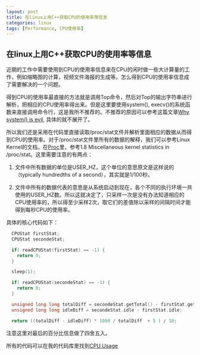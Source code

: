 ```yaml
---
layout: post
title: 在linux上用C++获取CPU的使用率等信息
categories: linux
tags: [Performance, CPU使用率]
---
```


## 在linux上用C++获取CPU的使用率等信息

  近期的工作中需要使用到CPU的使用率信息来在CPU的闲时做一些大计算量的工作，例如缩略图的计算，视频文件海报的生成等。怎么得到CPU的使用率信息成了需要解决的一个问题。

  得到CPU的使用率最直接的方法就是调用Top命令，然后对Top的输出字符串进行解析，把相应的CPU使用率得出来。但是这里要使用system(), execv()的系统函数来直接调用命令行，这是我所不推荐的。不推荐的原因可以参考这篇文章[Why system() is evil](http://www.cplusplus.com/forum/articles/11153/), 具体的就不展开了。

  所以我们还是采用在代码里直接读取/proc/stat文件并解析里面相应的数据从而得到CPU的使用率。对于/proc/stat文件里所有的数据的解释，我们可以参考Linux Kernel的文档，在[Proc](https://www.kernel.org/doc/Documentation/filesystems/proc.txt)里，参考1.8 Miscellaneous kernel statistics in /proc/stat。这里需要注意的有两点：

  1. 文件中所有数据的单位是USER_HZ，这个单位的意思原文是这样说的（typically hundredths of a second），其实就是1/100秒。

  2. 文件中所有的数据代表的意思是从系统启动到现在，各个不同的执行环境一共使用的USER_HZ数。所以这就决定了，只采样一次是没有办法知道相应的CPU使用率的，所以得至少采样2次，取它们的差值除以采样的间隔时间才能得到每秒CPU的使用率。

  具体的核心代码如下：

```c++
  CPUStat firstStat;
  CPUStat secondeStat;

  if( readCPUStat(firstStat) == -1) {
    return 0;
  }

  sleep(1);

  if( readCPUStat(secondeStat) == -1) {
    return 0;
  }

  unsigned long long totalDiff = secondeStat.getTotal() - firstStat.getTotal();
  unsigned long long idleDiff = secondeStat.idle - firstStat.idle;

  return ((totalDiff - idleDiff) * 1000 / totalDiff  + 5 ) / 10;

```	

  注意这里对最后的百分比信息做了四舍五入。

  所有的代码可以在我的代码库里找到[CPU Usage](https://github.com/li-zheng/kunkun/blob/master/src/cpp/performance/systemStat.cpp)

